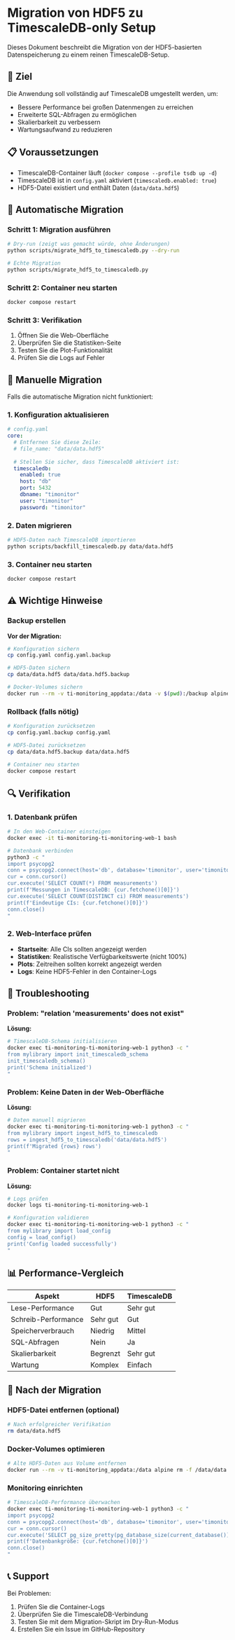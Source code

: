 # Migration von HDF5 zu TimescaleDB-only Setup

Dieses Dokument beschreibt die Migration von der HDF5-basierten Datenspeicherung zu einem reinen TimescaleDB-Setup.

## 🎯 Ziel

Die Anwendung soll vollständig auf TimescaleDB umgestellt werden, um:
- Bessere Performance bei großen Datenmengen zu erreichen
- Erweiterte SQL-Abfragen zu ermöglichen
- Skalierbarkeit zu verbessern
- Wartungsaufwand zu reduzieren

## 📋 Voraussetzungen

- TimescaleDB-Container läuft (`docker compose --profile tsdb up -d`)
- TimescaleDB ist in `config.yaml` aktiviert (`timescaledb.enabled: true`)
- HDF5-Datei existiert und enthält Daten (`data/data.hdf5`)

## 🚀 Automatische Migration

### Schritt 1: Migration ausführen

```bash
# Dry-run (zeigt was gemacht würde, ohne Änderungen)
python scripts/migrate_hdf5_to_timescaledb.py --dry-run

# Echte Migration
python scripts/migrate_hdf5_to_timescaledb.py
```

### Schritt 2: Container neu starten

```bash
docker compose restart
```

### Schritt 3: Verifikation

1. Öffnen Sie die Web-Oberfläche
2. Überprüfen Sie die Statistiken-Seite
3. Testen Sie die Plot-Funktionalität
4. Prüfen Sie die Logs auf Fehler

## 🔧 Manuelle Migration

Falls die automatische Migration nicht funktioniert:

### 1. Konfiguration aktualisieren

```yaml
# config.yaml
core:
  # Entfernen Sie diese Zeile:
  # file_name: "data/data.hdf5"
  
  # Stellen Sie sicher, dass TimescaleDB aktiviert ist:
  timescaledb:
    enabled: true
    host: "db"
    port: 5432
    dbname: "timonitor"
    user: "timonitor"
    password: "timonitor"
```

### 2. Daten migrieren

```bash
# HDF5-Daten nach TimescaleDB importieren
python scripts/backfill_timescaledb.py data/data.hdf5
```

### 3. Container neu starten

```bash
docker compose restart
```

## ⚠️ Wichtige Hinweise

### Backup erstellen

**Vor der Migration:**
```bash
# Konfiguration sichern
cp config.yaml config.yaml.backup

# HDF5-Daten sichern
cp data/data.hdf5 data/data.hdf5.backup

# Docker-Volumes sichern
docker run --rm -v ti-monitoring_appdata:/data -v $(pwd):/backup alpine tar czf /backup/appdata-backup.tar.gz -C /data .
```

### Rollback (falls nötig)

```bash
# Konfiguration zurücksetzen
cp config.yaml.backup config.yaml

# HDF5-Datei zurücksetzen
cp data/data.hdf5.backup data/data.hdf5

# Container neu starten
docker compose restart
```

## 🔍 Verifikation

### 1. Datenbank prüfen

```bash
# In den Web-Container einsteigen
docker exec -it ti-monitoring-ti-monitoring-web-1 bash

# Datenbank verbinden
python3 -c "
import psycopg2
conn = psycopg2.connect(host='db', database='timonitor', user='timonitor', password='timonitor')
cur = conn.cursor()
cur.execute('SELECT COUNT(*) FROM measurements')
print(f'Messungen in TimescaleDB: {cur.fetchone()[0]}')
cur.execute('SELECT COUNT(DISTINCT ci) FROM measurements')
print(f'Eindeutige CIs: {cur.fetchone()[0]}')
conn.close()
"
```

### 2. Web-Interface prüfen

- **Startseite**: Alle CIs sollten angezeigt werden
- **Statistiken**: Realistische Verfügbarkeitswerte (nicht 100%)
- **Plots**: Zeitreihen sollten korrekt angezeigt werden
- **Logs**: Keine HDF5-Fehler in den Container-Logs

## 🐛 Troubleshooting

### Problem: "relation 'measurements' does not exist"

**Lösung:**
```bash
# TimescaleDB-Schema initialisieren
docker exec ti-monitoring-ti-monitoring-web-1 python3 -c "
from mylibrary import init_timescaledb_schema
init_timescaledb_schema()
print('Schema initialized')
"
```

### Problem: Keine Daten in der Web-Oberfläche

**Lösung:**
```bash
# Daten manuell migrieren
docker exec ti-monitoring-ti-monitoring-web-1 python3 -c "
from mylibrary import ingest_hdf5_to_timescaledb
rows = ingest_hdf5_to_timescaledb('data/data.hdf5')
print(f'Migrated {rows} rows')
"
```

### Problem: Container startet nicht

**Lösung:**
```bash
# Logs prüfen
docker logs ti-monitoring-ti-monitoring-web-1

# Konfiguration validieren
docker exec ti-monitoring-ti-monitoring-web-1 python3 -c "
from mylibrary import load_config
config = load_config()
print('Config loaded successfully')
"
```

## 📊 Performance-Vergleich

| Aspekt | HDF5 | TimescaleDB |
|--------|------|-------------|
| Lese-Performance | Gut | Sehr gut |
| Schreib-Performance | Sehr gut | Gut |
| Speicherverbrauch | Niedrig | Mittel |
| SQL-Abfragen | Nein | Ja |
| Skalierbarkeit | Begrenzt | Sehr gut |
| Wartung | Komplex | Einfach |

## 🎉 Nach der Migration

### HDF5-Datei entfernen (optional)

```bash
# Nach erfolgreicher Verifikation
rm data/data.hdf5
```

### Docker-Volumes optimieren

```bash
# Alte HDF5-Daten aus Volume entfernen
docker run --rm -v ti-monitoring_appdata:/data alpine rm -f /data/data.hdf5
```

### Monitoring einrichten

```bash
# TimescaleDB-Performance überwachen
docker exec ti-monitoring-ti-monitoring-web-1 python3 -c "
import psycopg2
conn = psycopg2.connect(host='db', database='timonitor', user='timonitor', password='timonitor')
cur = conn.cursor()
cur.execute('SELECT pg_size_pretty(pg_database_size(current_database()))')
print(f'Datenbankgröße: {cur.fetchone()[0]}')
conn.close()
"
```

## 📞 Support

Bei Problemen:
1. Prüfen Sie die Container-Logs
2. Überprüfen Sie die TimescaleDB-Verbindung
3. Testen Sie mit dem Migration-Skript im Dry-Run-Modus
4. Erstellen Sie ein Issue im GitHub-Repository

